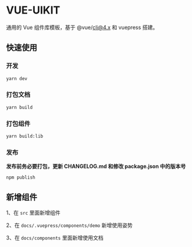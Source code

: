 # VUE-UIKIT

通用的 Vue 组件库模板，基于 @vue/cli@4.x 和 vuepress 搭建。


## 快速使用

### 开发

```bash
yarn dev
```

### 打包文档

```bash
yarn build
```

### 打包组件

```bash
yarn build:lib
```

### 发布

**发布前务必要打包，更新 CHANGELOG.md 和修改 package.json 中的版本号**

```bash
npm publish
```


## 新增组件

1、在 `src` 里面新增组件

2、在 `docs/.vuepress/components/demo` 新增使用姿势

3、在 `docs/components` 里面新增使用文档
